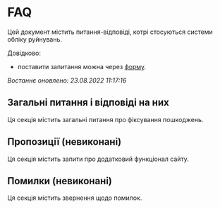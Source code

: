 # FAQ

Цей документ містить питання-відповіді, котрі стосуються системи обліку руйнувань.

Довідково: 
<!-- * переглянути керівництво з користування системою можна за [посиланням](https://docs.google.com/document/d/1hqHZ8R5iTV7zHfnh6B-JPdyyveOn_sPY/edit?usp=sharing&ouid=107928786623657603960&rtpof=true&sd=true); -->
* поставити запитання можна через [форму](https://forms.gle/Vd8zJrTydsTgpC6p9).

*Востаннє оновлено: <!-- date starts -->23.08.2022 11:17:16<!-- date ends -->*

## **Загальні питання і відповіді на них**

Ця секція містить загальні питання про фіксування пошкоджень.

<!-- questions starts -->

<!-- questions ends -->

## **Пропозиції (невиконані)**

Ця секція містить запити про додатковий функціонал сайту.

<!-- suggestions starts -->

<!-- suggestions ends -->

## **Помилки (невиконані)**

Ця секція містить звернення щодо помилок.

<!-- bugs starts -->

<!-- bugs ends -->
